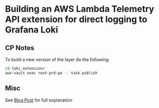 # Building an AWS Lambda Telemetry API extension for direct logging to Grafana Loki

## CP Notes

To build a new version of the layer do the following:
```sh
cd loki_extension/
aws-vault exec root-prd-pe -- task publish
```

## Misc
See [Blog Post](https://dev.to/aws-builders/building-an-aws-lambda-telemetry-api-extension-for-direct-logging-to-grafana-loki-de4) for full explanation




